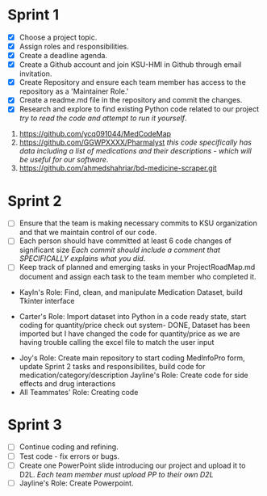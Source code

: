 # Sprint 1 
- [x] Choose a project topic.
- [x] Assign roles and responsibilities. 
- [x] Create a deadline agenda.
- [x] Create a Github account and join KSU-HMI in Github through email invitation.
- [x] Create Repository and ensure each team member has access to the repository as a 'Maintainer Role.'
- [x] Create a readme.md file in the repository and commit the changes. 
- [x] Research and explore to find existing Python code related to our project *try to read the code and attempt to run it yourself*. 
1. https://github.com/ycq091044/MedCodeMap
2. https://github.com/GGWPXXXX/Pharmalyst *this code specifically has data including a list of medications and their descriptions - which will be useful for our software*. 
3. https://github.com/ahmedshahriar/bd-medicine-scraper.git

# Sprint 2 
- [ ] Ensure that the team is making necessary commits to KSU organization and that we maintain control of our code.
- [ ] Each person should have committed at least 6 code changes of significant size *Each commit should include a comment that SPECIFICALLY explains what you did*.
- [ ] Keep track of planned and emerging tasks in your ProjectRoadMap.md document and assign each task to the team member who completed it. 
 - Kayln's Role: Find, clean, and manipulate Medication Dataset, build Tkinter interface
 * Carter's Role: Import dataset into Python in a code ready state, start coding for quantity/price check out system- DONE, Dataset has been imported but I have changed the code for quantity/price as we are having trouble calling the excel file to match the user input
 + Joy's Role: Create main repository to start coding MedInfoPro form, update Sprint 2 tasks and responsibilites, build code for medication/category/description
 Jayline's Role: Create code for side effects and drug interactions
 + All Teammates' Role: Creating code
# Sprint 3 
- [ ] Continue coding and refining. 
- [ ] Test code - fix errors or bugs. 
- [ ] Create one PowerPoint slide introducing our project and upload it to D2L. *Each team member must upload PP to their own D2L*
- [ ] Jayline's Role: Create Powerpoint.